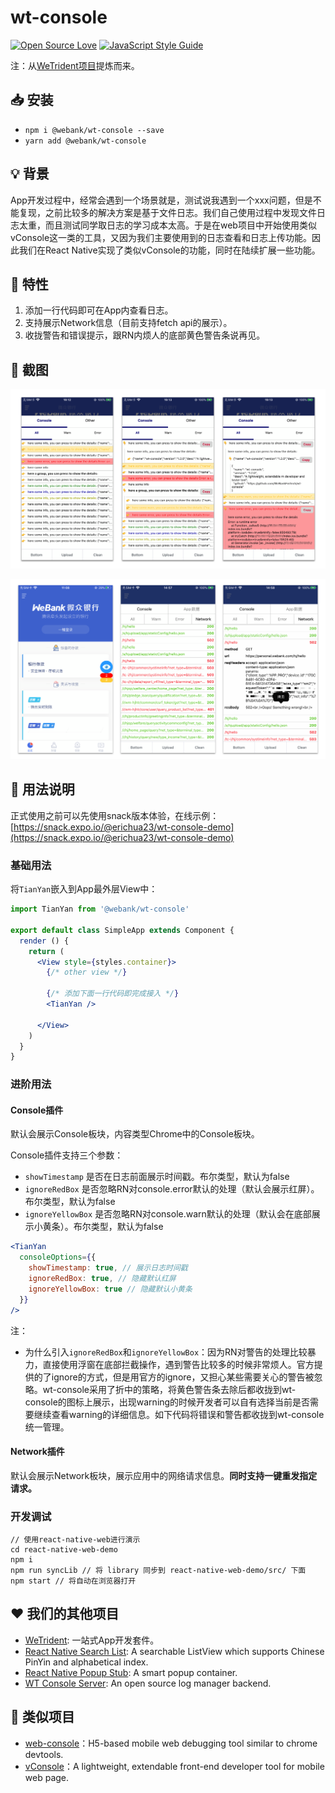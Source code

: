 # wt-console

[![Open Source Love](https://img.shields.io/badge/License-Apache%202.0-brightgreen.svg)](https://shields.io/)
[![JavaScript Style Guide](https://img.shields.io/badge/code_style-standard-brightgreen.svg)](https://standardjs.com)


注：从[WeTrident项目](https://gitee.com/WeBank/WeTrident)提炼而来。

## 📥 安装

- `npm i @webank/wt-console --save`
- `yarn add @webank/wt-console`

## 💡 背景

App开发过程中，经常会遇到一个场景就是，测试说我遇到一个xxx问题，但是不能复现，之前比较多的解决方案是基于文件日志。我们自己使用过程中发现文件日志太重，而且测试同学取日志的学习成本太高。于是在web项目中开始使用类似vConsole这一类的工具，又因为我们主要使用到的日志查看和日志上传功能。因此我们在React Native实现了类似vConsole的功能，同时在陆续扩展一些功能。

## 🌱 特性

1. 添加一行代码即可在App内查看日志。
2. 支持展示Network信息（目前支持fetch api的展示）。
3. 收拢警告和错误提示，跟RN内烦人的底部黄色警告条说再见。

## 📱 截图

![](./images/screenshot1.png)

![](./images/screenshot2.png)

## 📗 用法说明

正式使用之前可以先使用snack版本体验，在线示例： [https://snack.expo.io/@erichua23/wt-console-demo](https://snack.expo.io/@erichua23/wt-console-demo)

### 基础用法
将`TianYan`嵌入到App最外层View中：

``` jsx
import TianYan from '@webank/wt-console'

export default class SimpleApp extends Component {
  render () {
    return (
      <View style={styles.container}>
        {/* other view */}

        {/* 添加下面一行代码即完成接入 */}
        <TianYan />

      </View>
    )
  }
}
```

### 进阶用法

#### Console插件

默认会展示Console板块，内容类型Chrome中的Console板块。

Console插件支持三个参数：
- `showTimestamp` 是否在日志前面展示时间戳。布尔类型，默认为false
- `ignoreRedBox` 是否忽略RN对console.error默认的处理（默认会展示红屏）。布尔类型，默认为false
- `ignoreYellowBox` 是否忽略RN对console.warn默认的处理（默认会在底部展示小黄条）。布尔类型，默认为false

``` jsx
<TianYan
  consoleOptions={{
    showTimestamp: true, // 展示日志时间戳
    ignoreRedBox: true, // 隐藏默认红屏
    ignoreYellowBox: true // 隐藏默认小黄条
  }}
/>
```

注：
- 为什么引入`ignoreRedBox`和`ignoreYellowBox`：因为RN对警告的处理比较暴力，直接使用浮窗在底部拦截操作，遇到警告比较多的时候非常烦人。官方提供的了ignore的方式，但是用官方的ignore，又担心某些需要关心的警告被忽略。wt-console采用了折中的策略，将黄色警告条去除后都收拢到wt-console的图标上展示，出现warning的时候开发者可以自有选择当前是否需要继续查看warning的详细信息。如下代码将错误和警告都收拢到wt-console统一管理。

#### Network插件

默认会展示Network板块，展示应用中的网络请求信息。**同时支持一键重发指定请求。**

### 开发调试

```shell script
// 使用react-native-web进行演示
cd react-native-web-demo
npm i
npm run syncLib // 将 library 同步到 react-native-web-demo/src/ 下面
npm start // 将自动在浏览器打开
```


## ❤️ 我们的其他项目

- [WeTrident](https://github.com/WeBankFinTech/WeTrident): 一站式App开发套件。
- [React Native Search List](https://github.com/UnPourTous/react-native-search-list): A searchable ListView which supports Chinese PinYin and alphabetical index.
- [React Native Popup Stub](https://github.com/UnPourTous/react-native-popup-stub): A smart popup container.
- [WT Console Server](https://github.com/UnPourTous/wt-console-server): An open source log manager backend.

## 🤝 类似项目

- [web-console](https://github.com/whinc/web-console)：H5-based mobile web debugging tool similar to chrome devtools.
- [vConsole](https://github.com/Tencent/vConsole)：A lightweight, extendable front-end developer tool for mobile web page.




